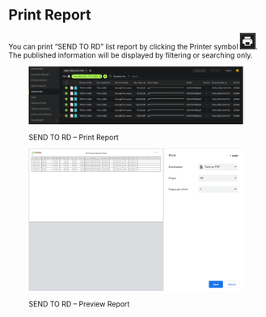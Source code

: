 # Print Report

You can print “SEND TO RD” list report by clicking the Printer symbol ![](<../../.gitbook/assets/image (84).png>). The published information will be displayed by filtering or searching only.

<figure><img src="../../.gitbook/assets/image (29).png" alt=""><figcaption><p>SEND TO RD – Print Report</p></figcaption></figure>

<figure><img src="../../.gitbook/assets/image (37).png" alt=""><figcaption><p>SEND TO RD – Preview Report</p></figcaption></figure>
